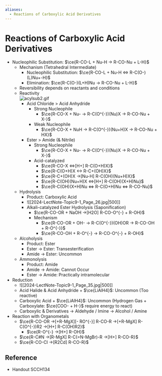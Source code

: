 ```yaml
---
aliases:
  - Reactions of Carboxylic Acid Derivatives
---
```


# Reactions of Carboxylic Acid Derivatives

- Nucleophilic Substitution: $\ce{R-CO-L + Nu-H -> R-CO-Nu + L-H}$
  - Mechanism (Tetrahedral Intermediate)
    - Nucleophilic Substitution: $\ce{R-CO-L + Nu-H <=> R-C(O-)(L)Nu+-H}$
    - Elimination: $\ce{R-C(O-)(L+H)Nu -> R-CO-Nu + L-H}$
  - Reversibility depends on reactants and conditions
  - Reactivity  
      ![acylsub2.gif](https://www2.chemistry.msu.edu/faculty/reusch/virttxtjml/Images2/acylsub2.gif)
    - Acid Chloride > Acid Anhydride
      - Strong Nucleophile
        - $\ce{R-CO-X + Nu- -> R-C(O^{-})(Nu)X -> R-CO-Nu + X-}$
      - Weak Nucleophile
        - $\ce{R-CO-X + NuH -> R-C(O^{-})(Nu+H)X -> R-CO-Nu + HX}$
    - Ester > Amide (& Nitrile)
      - Strong Nucleophile
        - $\ce{R-CO-X + Nu- -> R-C(O^{-})(Nu)X -> R-CO-Nu + X-}$
      - Acid-catalyzed
        - $\ce{R-CO-X <=>[H+] R-C(O+H)X}$
        - $\ce{R-C(O+H)X <-> R-C+(OH)X}$
        - $\ce{R-C+(OH)X ->[Nu-H] R-C(OH)(Nu+H)X}$
        - $\ce{R-C(OH)(Nu+H)X <=>[H+] R-C(OH)(X+H)Nu}$
        - $\ce{R-C(OH)(X+H)Nu <=> R-C(O+H)Nu <=> R-CO-Nu}$
  - Hydrolysis
    - Product: Carboxylic Acid
    - ![[2024-LectNote-Topic9-1_Page_26.jpg|500]]
    - Alkali-catalyzed Ester Hydrolysis (Saponification)
      - $\ce{R-CO-OR + NaOH ->[H2O] R-CO-O^{-} + R-OH}$
      - Mechanism
        - $\ce{R-CO-OR + OH- -> R-C(O^{-})(OH)OR -> R-CO-OH + R-O^{-}}$
        - $\ce{R-CO-OH + R-O^{-} -> R-CO-O^{-} + R-OH}$
  - Alcoholysis
    - Product: Ester
    - Ester → Ester: Transesterification
    - Amide → Ester: Uncommon
  - Ammonolysis
    - Product: Amide
    - Amide → Amide: Cannot Occur
    - Ester → Amide: Practically intramolecular
- Reduction
  - ![[2024-LectNote-Topic9-1_Page_35.jpg|500]]
  - Acid Halide & Acid Anhydride + $\ce{LiAlH4}$: Uncommon (Too reactive)
  - Carboxylic Acid + $\ce{LiAlH4}$: Uncommon (Hydrogen Gas + Carboxylate: $\ce{COO- + H-}$ require energy to react)
  - Carboxylic & Derivatives → Aldehyde / Imine → Alcohol / Amine
- Reaction with Organometals
  - $\ce{R-CO-OR ->[+R-MgX][- RO^{-}] R-CO-R ->[+R-MgX] R-C(O^{-})R2 ->[H+] R-C(OH)R2}$
    - $\ce{R-O^{-} ->[H+] R-OH}$
  - $\ce{R-C#N ->[R-MgX] R-C(=N-MgBr)-R ->[H+] R-CO-R}$
  - $\ce{R-CO-Cl ->[R2Cd] R-CO-R}$

## Reference

- Handout SCCH134
